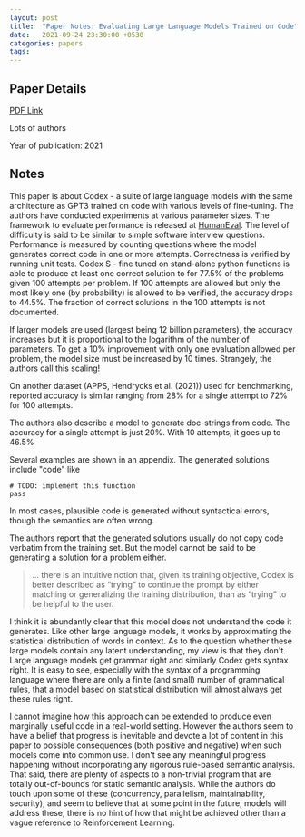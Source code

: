 ```yaml
---
layout: post
title:  "Paper Notes: Evaluating Large Language Models Trained on Code"
date:   2021-09-24 23:30:00 +0530
categories: papers
tags: 
---
```


## Paper Details
[PDF Link](https://arxiv.org/pdf/2107.03374.pdf)

Lots of authors

Year of publication: 2021

## Notes

This paper is about Codex - a suite of large language models with the same architecture as GPT3 trained on code with various levels of fine-tuning. The authors have conducted experiments at various parameter sizes. The framework to evaluate performance is released at [HumanEval](https://www.github.com/openai/human-eval). The level of difficulty is said to be similar to simple software interview questions. Performance is measured by counting questions where the model generates correct code in one or more attempts. Correctness is verified by running unit tests. Codex S - fine tuned on stand-alone python functions is able to produce at least one correct solution to for 77.5% of the problems given 100 attempts per problem. If 100 attempts are allowed but only the most likely one (by probability) is allowed to be verified, the accuracy drops to 44.5%. The fraction of correct solutions in the 100 attempts is not documented.

If larger models are used (largest being 12 billion parameters), the accuracy increases but it is proportional to the logarithm of the number of parameters. To get a 10% improvement with only one evaluation allowed per problem, the model size must be increased by 10 times. Strangely, the authors call this scaling!

On another dataset (APPS, Hendrycks et al. (2021)) used for benchmarking, reported accuracy is similar ranging from 28% for a single attempt to 72% for 100 attempts.

The authors also describe a model to generate doc-strings from code. The accuracy for a single attempt is just 20%. With 10 attempts, it goes up to 46.5%

Several examples are shown in an appendix. The generated solutions include "code" like
```
# TODO: implement this function
pass
```
In most cases, plausible code is generated without syntactical errors, though the semantics are often wrong.

The authors report that the generated solutions usually do not copy code verbatim from the training set. But the model cannot be said to be generating a solution for a problem either.
> ... there is an intuitive notion that, given its training objective, Codex is better described as “trying” to continue the prompt by either matching or generalizing the training distribution, than as “trying” to be helpful to the user.

I think it is abundantly clear that this model does not understand the code it generates. Like other large language models, it works by approximating the statistical distribution of words in context. As to the question whether these large models contain any latent understanding, my view is that they don't. Large language models get grammar right and similarly Codex gets syntax right. It is easy to see, especially with the syntax of a programming language where there are only a finite (and small) number of grammatical rules, that a model based on statistical distribution will almost always get these rules right.

I cannot imagine how this approach can be extended to produce even marginally useful code in a real-world setting. However the authors seem to have a belief that progress is inevitable and devote a lot of content in this paper to possible consequences (both positive and negative) when such models come into common use. I don't see any meaningful progress happening without incorporating any rigorous rule-based semantic analysis. That said, there are plenty of aspects to a non-trivial program that are totally out-of-bounds for static semantic analysis. While the authors do touch upon some of these (concurrency, parallelism, maintainability, security), and seem to believe that at some point in the future, models will address these, there is no hint of how that might be achieved other than a vague reference to Reinforcement Learning.
